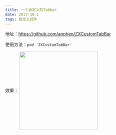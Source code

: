 ```yaml
---
title: 一个自定义的Tabbar
date: 2017-10-1
tags: 自定义控件
---
```


地址：<https://github.com/anphen/ZXCustomTabBar>

使用方法：`pod 'ZXCustomTabBar'`

效果：
<img src="http://pf8asqbgd.bkt.clouddn.com/2018-09-18%2011.53.03.gif" width="250" align=center />


